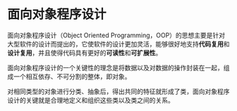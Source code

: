 # 面向对象程序设计

面向对象程序设计（Object Oriented Programming，OOP）的思想主要是针对大型软件的设计而提出的，它使软件的设计更加灵活，能够很好地支持**代码复用**和**设计复用**，并且使得代码具有更好的**可读性**和**可扩展性**。

面向对象程序设计的一个关键性的理念是将数据以及对数据的操作封装在一起，组成一个相互依存、不可分割的整体，即对象。

对相同类型的对象进行分类、抽象后，得出共同的特征就形成了类，面向对象程序设计的关键就是合理地定义和组织这些类以及类之间的关系。